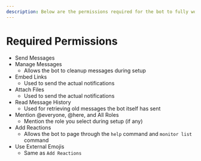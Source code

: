 ```yaml
---
description: Below are the permissions required for the bot to fully work
---
```


# Required Permissions

* Send Messages
* Manage Messages
  * Allows the bot to cleanup messages during setup
* Embed Links
  * Used to send the actual notifications
* Attach Files
  * Used to send the actual notifications
* Read Message History
  * Used for retrieving old messages the bot itself has sent
* Mention @everyone, @here, and All Roles
  * Mention the role you select during setup \(if any\)
* Add Reactions
  * Allows the bot to page through the `help` command and `monitor list` command
* Use External Emojis
  * Same as `Add Reactions`



